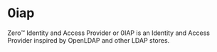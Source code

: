 # 0iap
Zero™️ Identity and Access Provider or 0IAP is an Identity and Access Provider inspired by OpenLDAP and other LDAP stores.
